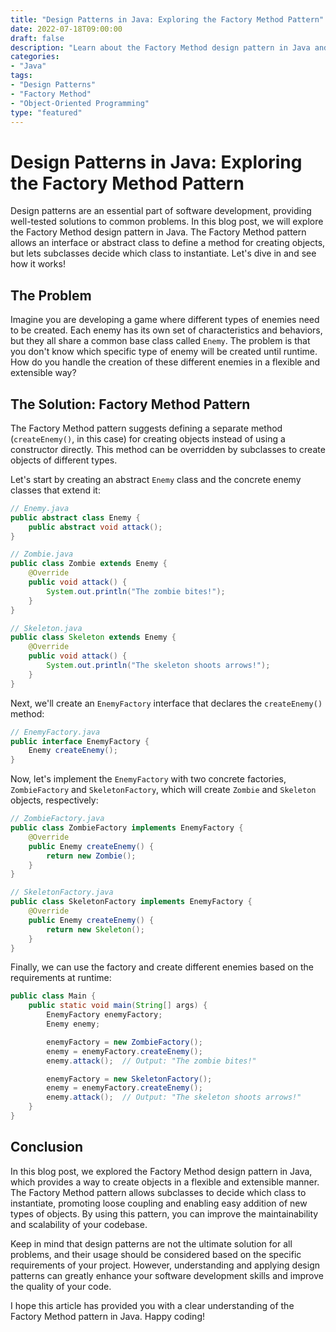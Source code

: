 ```yaml
--- 
title: "Design Patterns in Java: Exploring the Factory Method Pattern"
date: 2022-07-18T09:00:00
draft: false
description: "Learn about the Factory Method design pattern in Java and how it can be used to create objects in a flexible and extensible way."
categories:
- "Java"
tags:
- "Design Patterns"
- "Factory Method"
- "Object-Oriented Programming"
type: "featured"
--- 
```


# Design Patterns in Java: Exploring the Factory Method Pattern

Design patterns are an essential part of software development, providing well-tested solutions to common problems. In this blog post, we will explore the Factory Method design pattern in Java. The Factory Method pattern allows an interface or abstract class to define a method for creating objects, but lets subclasses decide which class to instantiate. Let's dive in and see how it works!

## The Problem

Imagine you are developing a game where different types of enemies need to be created. Each enemy has its own set of characteristics and behaviors, but they all share a common base class called `Enemy`. The problem is that you don't know which specific type of enemy will be created until runtime. How do you handle the creation of these different enemies in a flexible and extensible way?

## The Solution: Factory Method Pattern

The Factory Method pattern suggests defining a separate method (`createEnemy()`, in this case) for creating objects instead of using a constructor directly. This method can be overridden by subclasses to create objects of different types. 

Let's start by creating an abstract `Enemy` class and the concrete enemy classes that extend it:

```java
// Enemy.java
public abstract class Enemy {
    public abstract void attack();
}

// Zombie.java
public class Zombie extends Enemy {
    @Override
    public void attack() {
        System.out.println("The zombie bites!");
    }
}

// Skeleton.java
public class Skeleton extends Enemy {
    @Override
    public void attack() {
        System.out.println("The skeleton shoots arrows!");
    }
}
```

Next, we'll create an `EnemyFactory` interface that declares the `createEnemy()` method:

```java
// EnemyFactory.java
public interface EnemyFactory {
    Enemy createEnemy();
}
```

Now, let's implement the `EnemyFactory` with two concrete factories, `ZombieFactory` and `SkeletonFactory`, which will create `Zombie` and `Skeleton` objects, respectively:

```java
// ZombieFactory.java
public class ZombieFactory implements EnemyFactory {
    @Override
    public Enemy createEnemy() {
        return new Zombie();
    }
}

// SkeletonFactory.java
public class SkeletonFactory implements EnemyFactory {
    @Override
    public Enemy createEnemy() {
        return new Skeleton();
    }
}
```

Finally, we can use the factory and create different enemies based on the requirements at runtime:

```java
public class Main {
    public static void main(String[] args) {
        EnemyFactory enemyFactory;
        Enemy enemy;

        enemyFactory = new ZombieFactory();
        enemy = enemyFactory.createEnemy();
        enemy.attack();  // Output: "The zombie bites!"

        enemyFactory = new SkeletonFactory();
        enemy = enemyFactory.createEnemy();
        enemy.attack();  // Output: "The skeleton shoots arrows!"
    }
}
```

## Conclusion

In this blog post, we explored the Factory Method design pattern in Java, which provides a way to create objects in a flexible and extensible manner. The Factory Method pattern allows subclasses to decide which class to instantiate, promoting loose coupling and enabling easy addition of new types of objects. By using this pattern, you can improve the maintainability and scalability of your codebase.

Keep in mind that design patterns are not the ultimate solution for all problems, and their usage should be considered based on the specific requirements of your project. However, understanding and applying design patterns can greatly enhance your software development skills and improve the quality of your code.

I hope this article has provided you with a clear understanding of the Factory Method pattern in Java. Happy coding!
